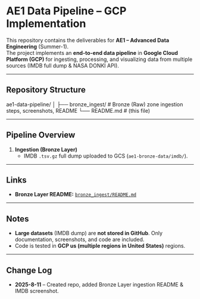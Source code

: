 # AE1 Data Pipeline – GCP Implementation

This repository contains the deliverables for **AE1 – Advanced Data Engineering** (Summer-1).  
The project implements an **end-to-end data pipeline** in **Google Cloud Platform (GCP)** for ingesting, processing, and visualizing data from multiple sources (IMDB full dump & NASA DONKI API).

---

##  Repository Structure


ae1-data-pipeline/
│
├── bronze\_ingest/        # Bronze (Raw) zone ingestion steps, screenshots, README
└── README.md             # (this file)



---

## Pipeline Overview

1. **Ingestion (Bronze Layer)**  
   - IMDB `.tsv.gz` full dump uploaded to GCS (`ae1-bronze-data/imdb/`).  

---

## Links

- **Bronze Layer README:** [`bronze_ingest/README.md`](bronze_ingest/README.md)


---

## Notes

- **Large datasets** (IMDB dump) are **not stored in GitHub**. Only documentation, screenshots, and code are included.
- Code is tested in **GCP us (multiple regions in United States)** regions.

---

## Change Log

- **2025-8-11** – Created repo, added Bronze Layer ingestion README & IMDB screenshot.
